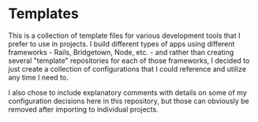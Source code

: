 # Templates

This is a collection of template files for various development tools that I prefer to use in projects. I build different types of apps using different frameworks - Rails, Bridgetown, Node, etc. - and rather than creating several "template" repositories for each of those frameworks, I decided to just create a collection of configurations that I could reference and utilize any time I need to.

I also chose to include explanatory comments with details on some of my configuration decisions here in this repository, but those can obviously be removed after importing to individual projects.
